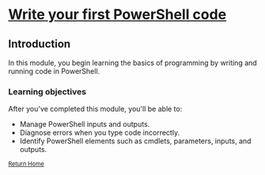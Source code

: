 # [Write your first PowerShell code](https://docs.microsoft.com/en-us/learn/modules/powershell-write-first/)

## Introduction

In this module, you begin learning the basics of programming by writing and running code in PowerShell.

### Learning objectives

After you've completed this module, you'll be able to:

   * Manage PowerShell inputs and outputs.
   * Diagnose errors when you type code incorrectly.
   * Identify PowerShell elements such as cmdlets, parameters, inputs, and outputs.



<sup>[Return Home](/README.md)</sup>